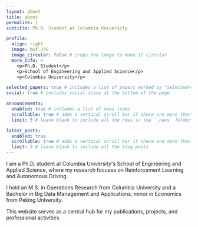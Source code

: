 ```yaml
---
layout: about
title: about
permalink: /
subtitle: Ph.D. Student at Columbia University.

profile:
  align: right
  image: bwf.JPG
  image_circular: false # crops the image to make it circular
  more_info: >
    <p>Ph.D. Student</p>
    <p>School of Engineering and Applied Science</p>
    <p>Columbia University</p>

selected_papers: true # includes a list of papers marked as "selected={true}"
social: true # includes social icons at the bottom of the page

announcements:
  enabled: true # includes a list of news items
  scrollable: true # adds a vertical scroll bar if there are more than 3 news items
  limit: 5 # leave blank to include all the news in the `_news` folder

latest_posts:
  enabled: true
  scrollable: true # adds a vertical scroll bar if there are more than 3 new posts items
  limit: 3 # leave blank to include all the blog posts
---
```


I am a Ph.D. student at Columbia University's School of Engineering and Applied Science, where my research focuses on Reinforcement Learning and Autonomous Driving.

I hold an M.S. in Operations Research from Columbia University and a Bachelor in Big Data Management and Applications, minor in Economics from Peking University. 

This website serves as a central hub for my publications, projects, and professional activities.
